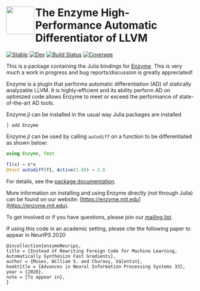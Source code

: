 # <img src="https://enzyme.mit.edu/logo.svg" width="75" align=left> The Enzyme High-Performance Automatic Differentiator of LLVM

[![Stable](https://img.shields.io/badge/docs-stable-blue.svg)](https://wsmoses.github.io/Enzyme.jl/stable)
[![Dev](https://img.shields.io/badge/docs-dev-blue.svg)](https://wsmoses.github.io/Enzyme.jl/dev)
[![Build Status](https://github.com/wsmoses/Enzyme.jl/workflows/CI/badge.svg)](https://github.com/wsmoses/Enzyme.jl/actions)
[![Coverage](https://codecov.io/gh/wsmoses/Enzyme.jl/branch/master/graph/badge.svg)](https://codecov.io/gh/wsmoses/Enzyme.jl)

This is a package containing the Julia bindings for [Enzyme](https://github.com/wsmoses/enzyme). This is very much a work in progress and bug reports/discussion is greatly appreciated!

Enzyme is a plugin that performs automatic differentiation (AD) of statically analyzable LLVM. It is highly-efficient and its ability perform AD on optimized code allows Enzyme to meet or exceed the performance of state-of-the-art AD tools.

Enzyme.jl can be installed in the usual way Julia packages are installed
```
] add Enzyme
```

Enzyme.jl can be used by calling `autodiff` on a function to be differentiated as shown below:

```julia
using Enzyme, Test

f1(x) = x*x
@test autodiff(f1, Active(1.0)) ≈ 2.0
```

For details, see the [package documentation](https://wsmoses.github.io/Enzyme.jl/stable).

More information on installing and using Enzyme directly (not through Julia) can be found on our website: [https://enzyme.mit.edu](https://enzyme.mit.edu).

To get involved or if you have questions, please join our [mailing list](https://groups.google.com/d/forum/enzyme-dev).

If using this code in an academic setting, please cite the following paper to appear in NeurIPS 2020

```
@incollection{enzymeNeurips,
title = {Instead of Rewriting Foreign Code for Machine Learning, Automatically Synthesize Fast Gradients},
author = {Moses, William S. and Churavy, Valentin},
booktitle = {Advances in Neural Information Processing Systems 33},
year = {2020},
note = {To appear in},
}
```
